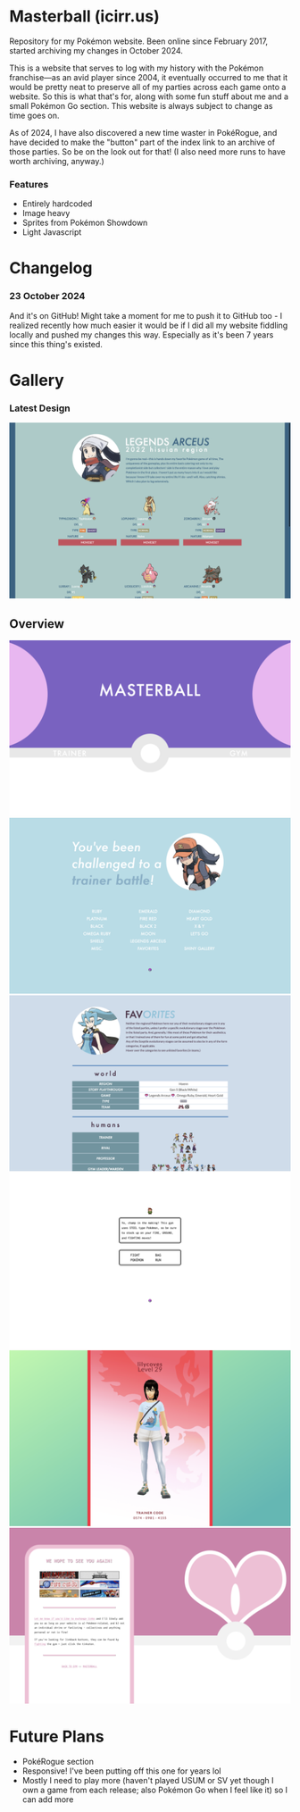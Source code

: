 # Masterball (icirr.us)

Repository for my Pok&eacute;mon website. Been online since February 2017, started archiving my changes in October 2024.

This is a website that serves to log with my history with the Pok&eacute;mon franchise&mdash;as an avid player since 2004, it eventually occurred to me that it would be pretty neat to preserve all of my parties across each game onto a website. So this is what that's for, along with some fun stuff about me and a small Pok&eacute;mon Go section. This website is always subject to change as time goes on.

As of 2024, I have also discovered a new time waster in Pok&eacute;Rogue, and have decided to make the "button" part of the index link to an archive of those parties. So be on the look out for that! (I also need more runs to have worth archiving, anyway.)

### Features
- Entirely hardcoded
- Image heavy
- Sprites from Pok&eacute;mon Showdown
- Light Javascript

# Changelog

### 23 October 2024 
And it's on GitHub! Might take a moment for me to push it to GitHub too - I realized recently how much easier it would be if I did all my website fiddling locally and pushed my changes this way. Especially as it's been 7 years since this thing's existed.

# Gallery

### Latest Design
![Screenshot of latest design: currently a page for Pokemon Legends Arceus](screenshots/mblatest.png)

## Overview
![Screenshot of index page](screenshots/mbmain.png)
![Screenshot of a trainer page with the words 'You've been challenged to a trainer battle!' and Pokemon game names as clickable links](screenshots/mbtrainer.png)
![Screenshot of a page called 'Favorites' that shows off favorite regions, categories of trainers, types, Pokemon, and others](screenshots/mbfav.png)
![Screenshot of a page with a dialogue box like in a Pokemon gym, with a menu in the style of a Pokemon battle to go to other pages](screenshots/mbgym.png)
![Screenshot of a page that looks like the Pokemon Go app](screenshots/mbpokego.png)
![Screenshot of a pink webpage called 'We hope to see you again!' with links to other Pokemon related websites](screenshots/mbexit.png)

# Future Plans
- Pok&eacute;Rogue section
- Responsive! I've been putting off this one for years lol
- Mostly I need to play more (haven't played USUM or SV yet though I own a game from each release; also Pok&eacute;mon Go when I feel like it) so I can add more
